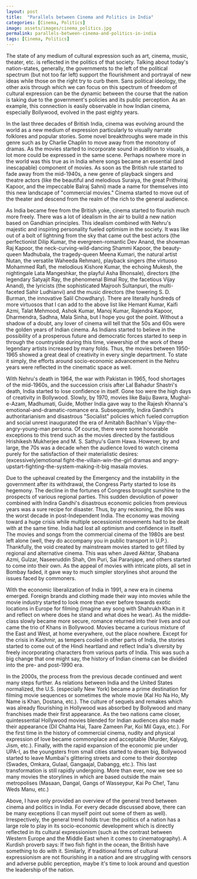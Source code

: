 ```yaml
---
layout: post
title:  "Parallels between Cinema and Politics in India"
categories: [Cinema, Politics]
image: assets/images/cinema_politics.jpg
permalink: parallels-between-cinema-and-politics-in-india
tags: [Cinema, Politics]
---
```

The state of any medium of cultural expression such as art, cinema, music, theater, etc. is reflected in the politics of that society. Talking about today's nation-states, generally, the governments to the left of the political spectrum (but not too far left) support the flourishment and portrayal of new ideas while those on the right try to curb them. Sans political ideology, the other axis through which we can focus on this spectrum of freedom of cultural expression can be the dynamic between the course that the nation is taking due to the government's policies and its public perception. As an example, this connection is easily observable in how Indian cinema, especially Bollywood, evolved in the past eighty years.

In the last three decades of British India, cinema was evolving around the world as a new medium of expression particularly to visually narrate folklores and popular stories. Some novel breakthroughs were made in this genre such as by Charlie Chaplin to move away from the monotony of dramas. As the movies started to incorporate sound in addition to visuals, a lot more could be expressed in the same scene. Perhaps nowhere more in the world was this true as in India where songs became an essential (and inescapable) component of movies. As soon as the British rule started to fade away from the mid-1940s, a new genre of playback singers and theatre actors (like the beautiful and melodious Suraiya, the great Prithviraj Kapoor, and the impeccable Balraj Sahni) made a name for themselves into this new landscape of "commercial movies." Cinema started to move out of the theater and descend from the realm of the rich to the general audience.

As India became free from the British yoke, cinema started to flourish much more freely. There was a lot of idealism in the air to build a new nation based on Gandhian principles. This idealism combined with Nehru's majestic and inspiring personality fueled optimism in the society. It was like out of a bolt of lightning from the sky that came out the best actors (the perfectionist Dilip Kumar, the evergreen-romantic Dev Anand, the showman Raj Kapoor, the neck-curving-wild-dancing Shammi Kapoor, the beauty-queen Madhubala, the tragedy-queen Meena Kumari, the natural artist Nutan, the versatile Waheeda Rehman), playback singers (the virtuoso Mohammed Rafi, the melodious Kishore Kumar, the echoing Mukesh, the nightingale Lata Mangeshkar, the playful Asha Bhonsale), directors (the legendary Satyajit Ray, the phenomenal Bimal Roy, the facetious Vijay Anand), the lyricists (the sophisticated Majrooh Sultanpuri, the multi-faceted Sahir Ludhianvi) and the music directors (the towering S. D. Burman, the innovative Salil Chowdhary). There are literally hundreds of more virtuosos that I can add to the above list like Hemant Kumar, Kaifi Azmi, Talat Mehmood, Ashok Kumar, Manoj Kumar, Rajendra Kapoor, Dharmendra, Sadhna, Mala Sinha, but I hope you got the point. Without a shadow of a doubt, any lover of cinema will tell that the 50s and 60s were the golden years of Indian cinema. As Indians started to believe in the possibility of a prosperous future and democratic forces started to seep in through the countryside during this time, viewership of the work of these legendary artists increased by many folds. Thus, the movies between 1950-1965 showed a great deal of creativity in every single department. To state it simply, the efforts around socio-economic advancement in the Nehru years were reflected in the cinematic space as well.

With Nehru's death in 1964, the war with Pakistan in 1965, food shortages of the mid-1960s, and the succession crisis after Lal Bahadur Shastri's death, India started to lose confidence in itself. Gone too were the high days of creativity in Bollywood. Slowly, by 1970, movies like Baiju Bawra, Mughal-e-Azam, Madhumati, Guide, Mother India gave way to the Rajesh Khanna's emotional-and-dramatic-romance era. Subsequently, Indira Gandhi's authoritarianism and disastrous "Socialist" policies which fueled corruption and social unrest inaugurated the era of Amitabh Bachhan's Vijay-the-angry-young-man persona. Of course, there were some honorable exceptions to this trend such as the movies directed by the fastidious Hrishikesh Mukherjee and M. S. Sathyu's Garm Hawa. However, by and large, the 70s was a decade when the audience loved to watch cinema purely for the satisfaction of their materialistic desires: (excessively)emotional fight-the-villain-win-the-girl dramas and angry-upstart-fighting-the-system-making-it-big masala movies.

Due to the upheaval created by the Emergency and the instability in the government after its withdrawal, the Congress Party started to lose its hegemony. The decline in the fortunes of Congress brought sunshine to the prospects of various regional parties. This sudden devolution of power combined with Indira Gandhi's disastrous economic policies from previous years was a sure recipe for disaster. Thus, by any reckoning, the 80s was the worst decade in post-Independent India. The economy was moving toward a huge crisis while multiple secessionist movements had to be dealt with at the same time. India had lost all optimism and confidence in itself. The movies and songs from the commercial cinema of the 1980s are best left alone (well, they do accompany you in public transport in U.P.). Thankfully, the void created by mainstream movies started to get filled by regional and alternative cinema. This was when Javed Akhtar, Shabana Azmi, Gulzar, Naseeruddin Shah, Om Puri, Sai Paranjape, and others started to come into their own. As the appeal of movies with intricate plots, all set in Bombay faded, it gave way to much simpler storylines shot around the issues faced by commoners.

With the economic liberalization of India in 1991, a new era in cinema emerged. Foreign brands and clothing made their way into movies while the movie industry started to look more than ever before towards exotic locations in Europe for filming (imagine any song with Shahrukh Khan in it and reflect on where does he stand and what does he wear). As the middle-class slowly became more secure, romance returned into their lives and out came the trio of Khans in Bollywood. Movies became a curious mixture of the East and West, at home everywhere, out the place nowhere. Except for the crisis in Kashmir, as tempers cooled in other parts of India, the stories started to come out of the Hindi heartland and reflect India's diversity by freely incorporating characters from various parts of India. This was such a big change that one might say, the history of Indian cinema can be divided into the pre- and post-1990 era.

In the 2000s, the process from the previous decade continued and went many steps further. As relations between India and the United States normalized, the U.S. (especially New York) became a prime destination for filming movie sequences or sometimes the whole movie (Kal Ho Na Ho, My Name is Khan, Dostana, etc.). The culture of sequels and remakes which was already flourishing in Hollywood was absorbed by Bollywood and many franchises made their first appearance. As the two nations came closer, quintessential Hollywood movies blended for Indian audiences also made their appearance (Dil Chahta Hai, Taare Zameen Par, Koi Mil Gaya, etc.). For the first time in the history of commercial cinema, nudity and physical expression of love became commonplace and acceptable (Murder, Kalyug, Jism, etc.). Finally, with the rapid expansion of the economic pie under UPA-I, as the youngsters from small cities started to dream big, Bollywood started to leave Mumbai's glittering streets and come to their doorstep (Swades, Omkara, Gulaal, Gangaajal, Dabangg, etc.). This last transformation is still rapidly undergoing. More than ever, now we see so many movies the storylines in which are based outside the main metropolises (Masaan, Dangal, Gangs of Wasseypur, Kai Po Che!, Tanu Weds Manu, etc.)

Above, I have only provided an overview of the general trend between cinema and politics in India. For every decade discussed above, there can be many exceptions (I can myself point out some of them as well). Irrespectively, the general trend holds true: the politics of a nation has a large role to play in its socio-economic development which is directly reflected in its cultural expressionism (such as the contrast between Western Europe and the Middle East when it comes to cinematography). A Kurdish proverb says: If two fish fight in the ocean, the British have something to do with it. Similarly, if traditional forms of cultural expressionism are not flourishing in a nation and are struggling with censors and adverse public perception, maybe it's time to look around and question the leadership of the nation.